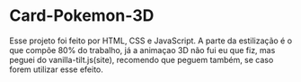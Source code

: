 # Card-Pokemon-3D
  Esse projeto foi feito por HTML, CSS e JavaScript. A parte da estilização é o que compõe 80% do trabalho, já a animaçao 3D não fui eu que fiz, mas peguei do vanilla-tilt.js(site), recomendo que peguem também, se caso forem utilizar esse efeito.
